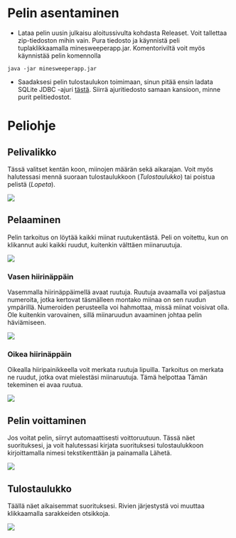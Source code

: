 # Pelin asentaminen

- Lataa pelin uusin julkaisu aloitussivulta kohdasta Releaset. Voit tallettaa zip-tiedoston mihin vain. Pura tiedosto ja käynnistä peli tuplaklikkaamalla minesweeperapp.jar. Komentoriviltä voit myös käynnistää pelin komennolla

```
java -jar minesweeperapp.jar
```

- Saadaksesi pelin tulostaulukon toimimaan, sinun pitää ensin ladata SQLite JDBC -ajuri [tästä](https://oss.sonatype.org/content/repositories/releases/org/xerial/sqlite-jdbc/3.18.0/sqlite-jdbc-3.18.0.jar). Siirrä ajuritiedosto samaan kansioon, minne purit pelitiedostot.

# Peliohje

## Pelivalikko

Tässä valitset kentän koon, miinojen määrän sekä aikarajan. Voit myös halutessasi mennä suoraan tulostaulukkoon (_Tulostaulukko_) tai poistua pelistä (_Lopeta_).

<img src="https://github.com/stentho/otm-harjoitustyo/blob/master/Minesweeper/dokumentaatio/kuvat/mainscreen.jpg">

## Pelaaminen

Pelin tarkoitus on löytää kaikki miinat ruutukentästä. Peli on voitettu, kun on klikannut auki kaikki ruudut, kuitenkin välttäen miinaruutuja.

<img src="https://github.com/stentho/otm-harjoitustyo/blob/master/Minesweeper/dokumentaatio/kuvat/game.jpg">

### Vasen hiirinäppäin

Vasemmalla hiirinäppäimellä avaat ruutuja. Ruutuja avaamalla voi paljastua numeroita, jotka kertovat täsmälleen montako miinaa on sen ruudun ympärillä. Numeroiden perusteella voi hahmottaa, missä miinat voisivat olla. Ole kuitenkin varovainen, sillä miinaruudun avaaminen johtaa pelin häviämiseen.

<img src="https://github.com/stentho/otm-harjoitustyo/blob/master/Minesweeper/dokumentaatio/kuvat/game_lose.jpg">

### Oikea hiirinäppäin

Oikealla hiiripainikkeella voit merkata ruutuja lipuilla. Tarkoitus on merkata ne ruudut, jotka ovat mielestäsi miinaruutuja. Tämä helpottaa  Tämän tekeminen ei avaa ruutua.

<img src="https://github.com/stentho/otm-harjoitustyo/blob/master/Minesweeper/dokumentaatio/kuvat/game_flag.jpg">

## Pelin voittaminen

Jos voitat pelin, siirryt automaattisesti voittoruutuun. Tässä näet suorituksesi, ja voit halutessasi kirjata suorituksesi tulostaulukkoon kirjoittamalla nimesi tekstikenttään ja painamalla Lähetä.

<img src="https://github.com/stentho/otm-harjoitustyo/blob/master/Minesweeper/dokumentaatio/kuvat/game.jpg">

## Tulostaulukko

Täällä näet aikaisemmat suorituksesi. Rivien järjestystä voi muuttaa klikkaamalla sarakkeiden otsikkoja.

<img src="https://github.com/stentho/otm-harjoitustyo/blob/master/Minesweeper/dokumentaatio/kuvat/game_scores.jpg">

